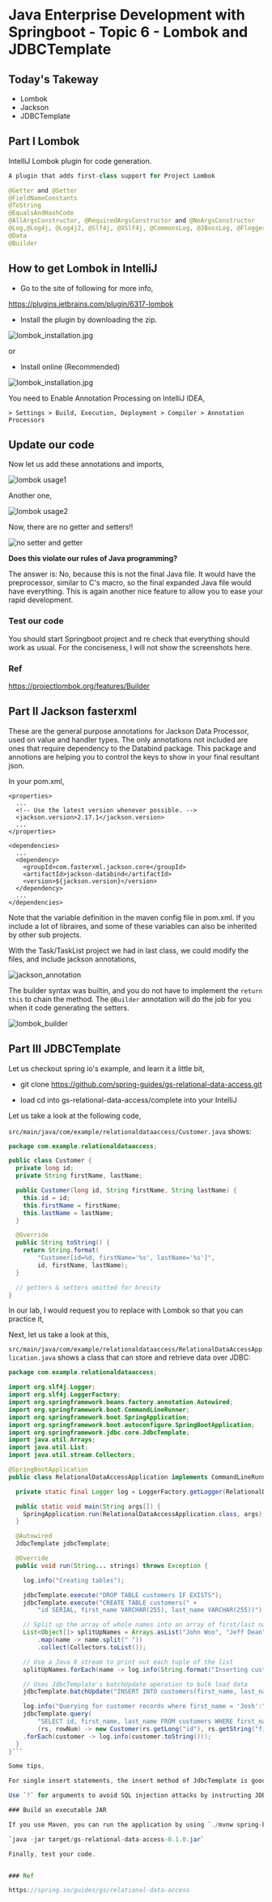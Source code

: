 # Java Enterprise Development with Springboot - Topic 6 - Lombok and JDBCTemplate

## Today's Takeway

* Lombok
* Jackson
* JDBCTemplate

## Part I Lombok

IntelliJ Lombok plugin for code generation.

```java
A plugin that adds first-class support for Project Lombok

@Getter and @Setter
@FieldNameConstants
@ToString
@EqualsAndHashCode
@AllArgsConstructor, @RequiredArgsConstructor and @NoArgsConstructor
@Log,@Log4j, @Log4j2, @Slf4j, @XSlf4j, @CommonsLog, @JBossLog, @Flogger, @CustomLog
@Data
@Builder
```

## How to get Lombok in IntelliJ

* Go to the site of following for more info,

https://plugins.jetbrains.com/plugin/6317-lombok

* Install the plugin by downloading the zip.

![lombok_installation.jpg](https://kevinli-webbertech.github.io/blog/images/springboot/lombok_installation.png)

or

* Install online (Recommended)

![lombok_installation.jpg](https://kevinli-webbertech.github.io/blog/images/springboot/lombok_installation.jpg)

You need to Enable Annotation Processing on IntelliJ IDEA,

`> Settings > Build, Execution, Deployment > Compiler > Annotation Processors`

## Update our code

Now let us add these annotations and imports,

![lombok usage1](https://kevinli-webbertech.github.io/blog/images/springboot/lombok1.jpg)

Another one,

![lombok usage2](https://kevinli-webbertech.github.io/blog/images/springboot/lombok2.jpg)

Now, there are no getter and setters!!

![no setter and getter](https://kevinli-webbertech.github.io/blog/images/springboot/No_Getter_Setter.jpg)

**Does this violate our rules of Java programming?**

The answer is: No, because this is not the final Java file. It would have the preprocessor, similar to C's macro, so the final expanded Java file would have everything.
This is again another nice feature to allow you to ease your rapid development.

### Test our code

You should start Springboot project and re check that everything should work as usual. For the conciseness, I will not show the screenshots here.

### Ref

https://projectlombok.org/features/Builder


## Part II Jackson fasterxml

These are the general purpose annotations for Jackson Data Processor, used on value and handler types. The only annotations not included are ones that require dependency to the Databind package. This package and annotions are helping you to control the keys to show in your final resultant json.

In your pom.xml,

```
<properties>
  ...
  <!-- Use the latest version whenever possible. -->
  <jackson.version>2.17.1</jackson.version>
  ...
</properties>

<dependencies>
  ...
  <dependency>
    <groupId>com.fasterxml.jackson.core</groupId>
    <artifactId>jackson-databind</artifactId>
    <version>${jackson.version}</version>
  </dependency>
  ...
</dependencies>
```

Note that the variable definition in the maven config file in pom.xml. If you include a lot of libraires, and some of these variables can also be inherited by other sub projects.

With the Task/TaskList project we had in last class, we could modify the files, and include jackson annotations,

![jackson_annotation](https://kevinli-webbertech.github.io/blog/images/springboot/jackson_annotation.jpg)

The builder syntax was builtin, and you do not have to implement the `return this` to chain the method. The `@Builder` annotation will do the job for you when it code generating the setters.

![lombok_builder](https://kevinli-webbertech.github.io/blog/images/springboot/lombok_builder.jpg)

## Part III JDBCTemplate

Let us checkout spring io's example, and learn it a little bit,

* git clone https://github.com/spring-guides/gs-relational-data-access.git

* load cd into gs-relational-data-access/complete into your IntelliJ

Let us take a look at the following code,

`src/main/java/com/example/relationaldataaccess/Customer.java` shows:

```java
package com.example.relationaldataaccess;

public class Customer {
  private long id;
  private String firstName, lastName;

  public Customer(long id, String firstName, String lastName) {
    this.id = id;
    this.firstName = firstName;
    this.lastName = lastName;
  }

  @Override
  public String toString() {
    return String.format(
        "Customer[id=%d, firstName='%s', lastName='%s']",
        id, firstName, lastName);
  }

  // getters & setters omitted for brevity
}
```

In our lab, I would request you to replace with Lombok so that you can practice it,

Next, let us take a look at this,

`src/main/java/com/example/relationaldataaccess/RelationalDataAccessApplication.java` shows a class that can store and retrieve data over JDBC:

```java
package com.example.relationaldataaccess;

import org.slf4j.Logger;
import org.slf4j.LoggerFactory;
import org.springframework.beans.factory.annotation.Autowired;
import org.springframework.boot.CommandLineRunner;
import org.springframework.boot.SpringApplication;
import org.springframework.boot.autoconfigure.SpringBootApplication;
import org.springframework.jdbc.core.JdbcTemplate;
import java.util.Arrays;
import java.util.List;
import java.util.stream.Collectors;

@SpringBootApplication
public class RelationalDataAccessApplication implements CommandLineRunner {

  private static final Logger log = LoggerFactory.getLogger(RelationalDataAccessApplication.class);

  public static void main(String args[]) {
    SpringApplication.run(RelationalDataAccessApplication.class, args);
  }

  @Autowired
  JdbcTemplate jdbcTemplate;

  @Override
  public void run(String... strings) throws Exception {

    log.info("Creating tables");

    jdbcTemplate.execute("DROP TABLE customers IF EXISTS");
    jdbcTemplate.execute("CREATE TABLE customers(" +
        "id SERIAL, first_name VARCHAR(255), last_name VARCHAR(255))");

    // Split up the array of whole names into an array of first/last names
    List<Object[]> splitUpNames = Arrays.asList("John Woo", "Jeff Dean", "Josh Bloch", "Josh Long").stream()
        .map(name -> name.split(" "))
        .collect(Collectors.toList());

    // Use a Java 8 stream to print out each tuple of the list
    splitUpNames.forEach(name -> log.info(String.format("Inserting customer record for %s %s", name[0], name[1])));

    // Uses JdbcTemplate's batchUpdate operation to bulk load data
    jdbcTemplate.batchUpdate("INSERT INTO customers(first_name, last_name) VALUES (?,?)", splitUpNames);

    log.info("Querying for customer records where first_name = 'Josh':");
    jdbcTemplate.query(
        "SELECT id, first_name, last_name FROM customers WHERE first_name = ?",
        (rs, rowNum) -> new Customer(rs.getLong("id"), rs.getString("first_name"), rs.getString("last_name")), "Josh")
    .forEach(customer -> log.info(customer.toString()));
  }
}```

Some tips,

For single insert statements, the insert method of JdbcTemplate is good. However, for multiple inserts, it is better to use batchUpdate.

Use `?` for arguments to avoid SQL injection attacks by instructing JDBC to bind variables.

### Build an executable JAR

If you use Maven, you can run the application by using `./mvnw spring-boot:run`. Alternatively, you can build the JAR file with `./mvnw clean package` and then run the JAR file, as follows:

`java -jar target/gs-relational-data-access-0.1.0.jar`

Finally, test your code.


### Ref

https://spring.io/guides/gs/relational-data-access